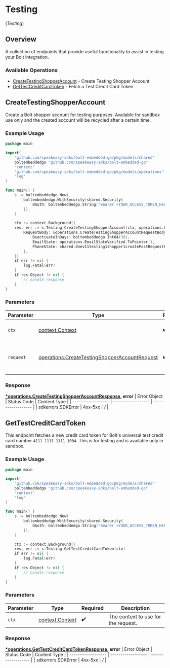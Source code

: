 # Testing
(*Testing*)

## Overview

A collection of endpoints that provide useful functionality to assist in testing your Bolt integration.


### Available Operations

* [CreateTestingShopperAccount](#createtestingshopperaccount) - Create Testing Shopper Account
* [GetTestCreditCardToken](#gettestcreditcardtoken) - Fetch a Test Credit Card Token

## CreateTestingShopperAccount

Create a Bolt shopper account for testing purposes. Available for sandbox use only and the created  account will be recycled after a certain time.

### Example Usage

```go
package main

import(
	"github.com/speakeasy-sdks/bolt-embedded-go/pkg/models/shared"
	boltembeddedgo "github.com/speakeasy-sdks/bolt-embedded-go"
	"context"
	"github.com/speakeasy-sdks/bolt-embedded-go/pkg/models/operations"
	"log"
)

func main() {
    s := boltembeddedgo.New(
        boltembeddedgo.WithSecurity(shared.Security{
            OAuth: boltembeddedgo.String("Bearer <YOUR_ACCESS_TOKEN_HERE>"),
        }),
    )

    ctx := context.Background()
    res, err := s.Testing.CreateTestingShopperAccount(ctx, operations.CreateTestingShopperAccountRequest{
        RequestBody: &operations.CreateTestingShopperAccountRequestBody{
            DeactivateInDays: boltembeddedgo.Int64(30),
            EmailState: operations.EmailStateVerified.ToPointer(),
            PhoneState: shared.Onev11testing1shopper1createPostRequestBodyContentApplication1jsonSchemaPropertiesEmailStateVerified.ToPointer(),
        },
    })
    if err != nil {
        log.Fatal(err)
    }
    if res.Object != nil {
        // handle response
    }
}
```

### Parameters

| Parameter                                                                                                          | Type                                                                                                               | Required                                                                                                           | Description                                                                                                        |
| ------------------------------------------------------------------------------------------------------------------ | ------------------------------------------------------------------------------------------------------------------ | ------------------------------------------------------------------------------------------------------------------ | ------------------------------------------------------------------------------------------------------------------ |
| `ctx`                                                                                                              | [context.Context](https://pkg.go.dev/context#Context)                                                              | :heavy_check_mark:                                                                                                 | The context to use for the request.                                                                                |
| `request`                                                                                                          | [operations.CreateTestingShopperAccountRequest](../../pkg/models/operations/createtestingshopperaccountrequest.md) | :heavy_check_mark:                                                                                                 | The request object to use for the request.                                                                         |


### Response

**[*operations.CreateTestingShopperAccountResponse](../../pkg/models/operations/createtestingshopperaccountresponse.md), error**
| Error Object       | Status Code        | Content Type       |
| ------------------ | ------------------ | ------------------ |
| sdkerrors.SDKError | 4xx-5xx            | */*                |

## GetTestCreditCardToken

This endpoint fetches a new credit card token for Bolt's universal test credit card number `4111 1111 1111 1004`. This is for testing and is available only in sandbox.

### Example Usage

```go
package main

import(
	"github.com/speakeasy-sdks/bolt-embedded-go/pkg/models/shared"
	boltembeddedgo "github.com/speakeasy-sdks/bolt-embedded-go"
	"context"
	"log"
)

func main() {
    s := boltembeddedgo.New(
        boltembeddedgo.WithSecurity(shared.Security{
            OAuth: boltembeddedgo.String("Bearer <YOUR_ACCESS_TOKEN_HERE>"),
        }),
    )

    ctx := context.Background()
    res, err := s.Testing.GetTestCreditCardToken(ctx)
    if err != nil {
        log.Fatal(err)
    }
    if res.Object != nil {
        // handle response
    }
}
```

### Parameters

| Parameter                                             | Type                                                  | Required                                              | Description                                           |
| ----------------------------------------------------- | ----------------------------------------------------- | ----------------------------------------------------- | ----------------------------------------------------- |
| `ctx`                                                 | [context.Context](https://pkg.go.dev/context#Context) | :heavy_check_mark:                                    | The context to use for the request.                   |


### Response

**[*operations.GetTestCreditCardTokenResponse](../../pkg/models/operations/gettestcreditcardtokenresponse.md), error**
| Error Object       | Status Code        | Content Type       |
| ------------------ | ------------------ | ------------------ |
| sdkerrors.SDKError | 4xx-5xx            | */*                |
